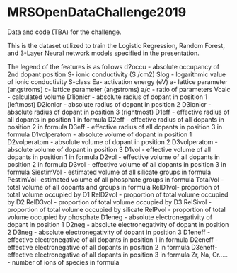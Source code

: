 # MRSOpenDataChallenge2019
Data and code (TBA) for the challenge.

This is the dataset utilized to train the Logistic Regression, Random Forest, and 3-Layer Neural network models specified in the presentation.

The legend of the features is as follows
d2occu - absolute occupancy of 2nd dopant position
S- ionic conductivity (S /cm2)
Slog - logarithmic value of ionic conductivity
S-class 
Ea- activation energy (eV)
a- lattice parameter (angstroms)
c- lattice parameter (angstroms)
a/c - ratio of parameters
Vcalc - calculated volume
D1ionicr - absolute radius of dopant in position 1 (leftmost)
D2ionicr - absolute radius of dopant in position 2
D3ionicr - absolute radius of dopant in position 3 (rightmost)
D1eff - effective radius of all dopants in position 1 in formula
D2eff - effective radius of all dopants in position 2 in formula
D3eff - effective radius of all dopants in position 3 in formula
D1volperatom - absolute volume of dopant in position 1
D2volperatom - absolute volume of dopant in position 2
D3volperatom - absolute volume of dopant in position 3
D1vol - effective volume of all dopants in position 1 in formula
D2vol - effective volume of all dopants in position 2 in formula
D3vol - effective volume of all dopants in position 3 in formula
SiestimVol - estimated volume of all silicate groups in formula
PestimVol- estimated volume of all phosphate groups in formula
TotalVol - total volume of all dopants and groups in formula
RelD1vol- proportion of total volume occupied by D1
RelD2vol - proportion of total volume occupied by D2
RelD3vol - proportion of total volume occupied by D3
RelSivol - proportion of total volume occupied by silicate
RelPvol - proportion of total volume occupied by phosphate
D1eneg - absolute electronegativity of dopant in position 1 
D2neg - absolute electronegativity of dopant in position 2
D3neg - absolute electronegativity of dopant in position 3 
D1eneff - effective electronegative of all dopants in position 1 in formula
D2eneff - effective electronegative of all dopants in position 2 in formula
D3eneff- effective electronegative of all dopants in position 3 in formula
Zr, Na, Cr..... - number of ions of species in formula
